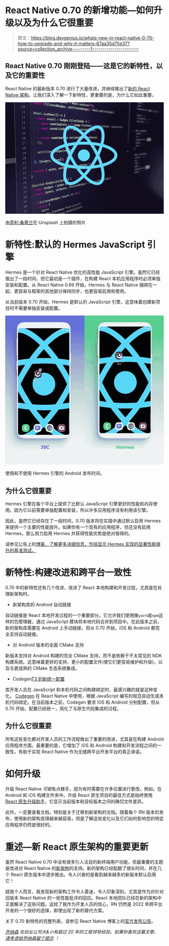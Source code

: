 # React Native 0.70 的新增功能—如何升级以及为什么它很重要

> 原文：<https://blog.devgenius.io/whats-new-in-react-native-0-70-how-to-upgrade-and-why-it-matters-67aa35d75e37?source=collection_archive---------1----------------------->

## React Native 0.70 刚刚登陆——这是它的新特性，以及它的重要性

React Native 的最新版本 0.70 进行了大量改进，并继续推出了[新的 React Native 架构](https://reactnative.dev/docs/the-new-architecture/landing-page)。让我们深入了解一下新特性，更重要的是，为什么它如此重要。

![](img/75d9e4054cbcccbc4068c895f33791d0.png)

由[菲利·桑蒂兰](https://unsplash.com/@filisantillan)在 Unsplash 上拍摄的照片

# 新特性:默认的 Hermes JavaScript 引擎

Hermes 是一个针对 React Native 优化的高性能 JavaScript 引擎。虽然它已经推出了一段时间，但它最初是一个插件，在构建 React 本机应用程序时必须单独安装和配置。从 React Native 0.69 开始，Hermes 与 React Native 捆绑在一起，更容易与框架的其他部分保持同步，也更容易启用和使用。

从当前版本 0.70 开始，Hermes 是默认的 JavaScript 引擎，这意味着创建新项目时不需要单独安装或配置。

![](img/dd974c620e7c7c6afee802f2a6619292.png)

使用和不使用 Hermes 引擎的 Android 发布时间。

## 为什么它很重要

Hermes 引擎在每个平台上提供了比默认 JavaScript 引擎更好的性能和内存使用。因为它以前需要单独配置和安装，所以许多应用程序没有利用该引擎。

因此，虽然它已经存在了一段时间，0.70 版本将在实践中通过默认启用 Hermes 来提供一个主要的性能提升。如果你有一个现有的应用程序，但还没有启用 Hermes，那么努力启用 Hermes 并获得性能优势是绝对值得的。

请参见公告上的[博客，了解更多详细信息，包括显示 Hermes 实现的显著性能提升的基准测试。](https://reactnative.dev/blog/2022/07/08/hermes-as-the-default)

# 新特性:构建改进和跨平台一致性

0.70 中的新特性还有几个改进，改进了 React 本地构建和开发过程，尤其是在处理新架构时。

*   新架构库的 Android 自动链接

自动链接是 React 本地开发过程的一个重要部分。它允许我们使用像`yarn`或`npm`这样的包管理器，通过 JavaScript 模块将本地代码合并到项目中。在此版本之前，新的架构库需要在 Android 上手动链接，但从 0.70 开始，iOS 和 Android 都完全支持自动链接。

*   对 Android 版本的全面 CMake 支持[](https://reactnative.dev/blog/2022/09/05/version-070#full-cmake-support-for-android-builds)

新版本支持对 Android 构建的完全 CMake 支持，而不是依赖于不太常见的 NDK 构建系统。这意味着更好的支持，更小的配置文件(使它们更容易维护和升级)，以及与更成熟的 CMake 生态系统集成。

*   Codegen[T3 的新统一配置](https://reactnative.dev/blog/2022/09/05/version-070#a-new-unified-configuration-for-codegen)

库开发人员在 JavaScript 和本机代码之间构建绑定时，最感兴趣的就是这种变化。 [Codegen](https://reactnative.dev/docs/next/the-new-architecture/pillars-codegen) 在 React Native 中使用，根据 JavaScript 编写的规范自动生成本机代码绑定。在当前版本之前，Codegen 要求 iOS 和 Android 分别配置，但从 0.70 开始，配置已经统一，简化了与原生代码集成的过程。

## 为什么它很重要

所有这些变化都对开发人员的工作流程做出了重要的改进，尤其是在构建 Android 应用程序方面。最重要的是，它增加了 iOS 和 Android 构建和开发流程之间的一致性，有助于实现 React Native 作为无缝跨平台开发平台的真正承诺。

# 如何升级

升级 React Native *可能*有点棘手，因为有时需要在许多位置进行更改，例如，在 Android 和 iOS 构建文件夹中。升级 React 原生项目的最佳方式是始终使用 [React 原生升级助手](https://react-native-community.github.io/upgrade-helper)，它显示当前版本和目标版本之间的确切文件差异。

此外，一定要查看文档，特别是关于迁移到新架构的文档。随着每个 RN 版本的发布，使用新的架构变得越来越容易，但是了解这些变化以及它们如何影响您的特定应用程序仍然是很好的。

# 重述—新 React 原生架构的重要更新

虽然 React Native 0.70 中没有很多引人注目的新终端用户功能，但最重要的主题是改进对 React Native 的[新架构](https://reactnative.dev/docs/new-architecture-intro)的支持。新的架构已经酝酿了很长时间，并在几个 React 原生版本中逐步推出。令人兴奋的是看到越来越多的新版本默认启用它！

就我个人而言，我发现新的架构工作令人着迷，令人印象深刻，尤其是作为对针对旧版本 React Native 的一些性能批评的回应。React 本地团队已经在新的架构中正面解决了这些问题。这给了我作为开发人员的信心，RN 仍然是 2022 年跨平台开发的一个很好的选择，即使出现了新的替代方案。

关于 0.70 新特性的完整列表，请参见 React Native 博客上的[官方发布公告](https://reactnative.dev/blog/2022/09/05/version-070)。

[*乔纳森*](https://blog.devgenius.io/@jonnystartup) *在创业公司大&小有超过 20 年的工程领导经验。如果你喜欢这篇文章，* [*请考虑给乔纳森留个提示*](https://www.buymeacoffee.com/jonnystartup) *！*